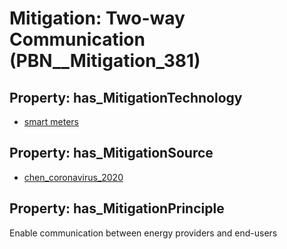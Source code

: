 # Mitigation: __Two-way Communication__ (PBN__Mitigation_381)

## Property: has_MitigationTechnology

* [smart meters](../Technology/PBN__Technology_668)

## Property: has_MitigationSource

* [chen_coronavirus_2020](../Article/PBN__Article_119)

## Property: has_MitigationPrinciple

Enable communication between energy providers and end-users


